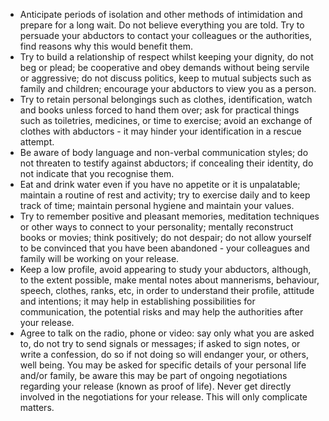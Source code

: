 [Title]: # (Confinement)
[Difficulty]: # (Advanced)
[Order]: # (3)

*   Anticipate periods of isolation and other methods of intimidation and prepare for a long wait. Do not believe everything you are told. Try to persuade your abductors to contact your colleagues or the authorities, find reasons why this would benefit them.
*   Try to build a relationship of respect whilst keeping your dignity, do not beg or plead; be cooperative and obey demands without being servile or aggressive; do not discuss politics, keep to mutual subjects such as family and children; encourage your abductors to view you as a person.
*   Try to retain personal belongings such as clothes, identification, watch and books unless forced to hand them over; ask for practical things such as toiletries, medicines, or time to exercise; avoid an exchange of clothes with abductors - it may hinder your identification in a rescue attempt.
*   Be aware of body language and non-verbal communication styles; do not threaten to testify against abductors; if concealing their identity, do not indicate that you recognise them.
*   Eat and drink water even if you have no appetite or it is unpalatable; maintain a routine of rest and activity; try to exercise daily and to keep track of time; maintain personal hygiene and maintain your values.
*   Try to remember positive and pleasant memories, meditation techniques or other ways to connect to your personality; mentally reconstruct books or movies; think positively; do not despair; do not allow yourself to be convinced that you have been abandoned - your colleagues and family will be working on your release.
*   Keep a low profile, avoid appearing to study your abductors, although, to the extent possible, make mental notes about mannerisms, behaviour, speech, clothes, ranks, etc, in order to understand their profile, attitude and intentions; it may help in establishing possibilities for communication, the potential risks and may help the authorities after your release.
*   Agree to talk on the radio, phone or video: say only what you are asked to, do not try to send signals or messages; if asked to sign notes, or write a confession, do so if not doing so will endanger your, or others, well being. You may be asked for specific details of your personal life and/or family, be aware this may be part of ongoing negotiations regarding your release (known as proof of life). Never get directly involved in the negotiations for your release. This will only complicate matters.